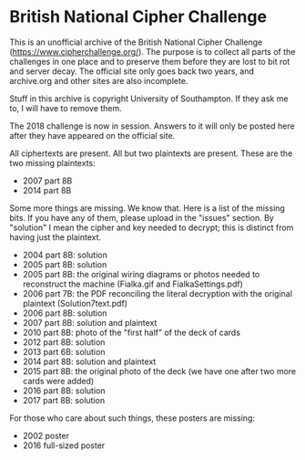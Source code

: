 # British National Cipher Challenge

This is an unofficial archive of the British National Cipher Challenge
(https://www.cipherchallenge.org/). The purpose is to collect all parts
of the challenges in one place and to preserve them before they are lost
to bit rot and server decay. The official site only goes back two years, and
archive.org and other sites are also incomplete.

Stuff in this archive is copyright University of Southampton. If they ask
me to, I will have to remove them.

The 2018 challenge is now in session. Answers to it will only be posted
here after they have appeared on the official site.

All ciphertexts are present. All but two plaintexts are present. These are
the two missing plaintexts:

- 2007 part 8B
- 2014 part 8B

Some more things are missing. We know that. Here is a list of the missing bits.
If you have any of them, please upload in the "issues" section. By "solution"
I mean the cipher and key needed to decrypt; this is distinct from having
just the plaintext.

- 2004 part 8B: solution
- 2005 part 8B: solution
- 2005 part 8B: the original wiring diagrams or photos needed to reconstruct the machine
                (Fialka.gif and FialkaSettings.pdf)
- 2006 part 7B: the PDF reconciling the literal decryption with the original plaintext
                (Solution7text.pdf)
- 2006 part 8B: solution
- 2007 part 8B: solution and plaintext
- 2010 part 8B: photo of the "first half" of the deck of cards
- 2012 part 8B: solution
- 2013 part 6B: solution
- 2014 part 8B: solution and plaintext
- 2015 part 8B: the original photo of the deck (we have one after two more cards were added)
- 2016 part 8B: solution
- 2017 part 8B: solution

For those who care about such things, these posters are missing:

- 2002 poster
- 2016 full-sized poster
